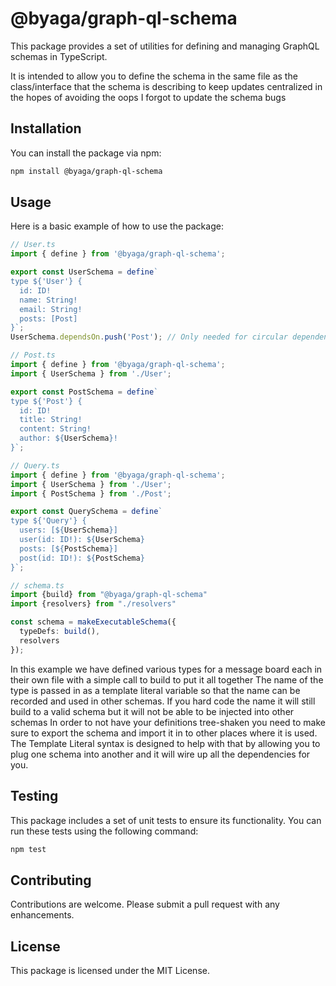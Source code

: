 # @byaga/graph-ql-schema

This package provides a set of utilities for defining and managing GraphQL schemas in TypeScript.

It is intended to allow you to define the schema in the same file as the class/interface that the schema is describing to keep updates centralized in the hopes of avoiding the oops I forgot to update the schema bugs

## Installation

You can install the package via npm:

```bash
npm install @byaga/graph-ql-schema
```

## Usage

Here is a basic example of how to use the package:

```typescript
// User.ts
import { define } from '@byaga/graph-ql-schema';

export const UserSchema = define`
type ${'User'} {
  id: ID!
  name: String!
  email: String!
  posts: [Post]
}`;
UserSchema.dependsOn.push('Post'); // Only needed for circular dependencies

// Post.ts
import { define } from '@byaga/graph-ql-schema';
import { UserSchema } from './User';

export const PostSchema = define`
type ${'Post'} {
  id: ID!
  title: String!
  content: String!
  author: ${UserSchema}!
}`;

// Query.ts
import { define } from '@byaga/graph-ql-schema';
import { UserSchema } from './User';
import { PostSchema } from './Post';

export const QuerySchema = define`
type ${'Query'} {
  users: [${UserSchema}]
  user(id: ID!): ${UserSchema}
  posts: [${PostSchema}]
  post(id: ID!): ${PostSchema}
}`;

// schema.ts
import {build} from "@byaga/graph-ql-schema"
import {resolvers} from "./resolvers"

const schema = makeExecutableSchema({
  typeDefs: build(),
  resolvers
});

```

In this example we have defined various types for a message board each in their own file with a simple call to build to put it all together
The name of the type is passed in as a template literal variable so that the name can be recorded and used in other schemas.  If you hard code the name it will still build to a valid schema but it will not be able to be injected into other schemas
In order to not have your definitions tree-shaken you need to make sure to export the schema and import it in to other places where it is used.  The Template Literal syntax is designed to help with that by allowing you to plug one schema into another and it will wire up all the dependencies for you.
## Testing

This package includes a set of unit tests to ensure its functionality. You can run these tests using the following command:

```bash
npm test
```

## Contributing

Contributions are welcome. Please submit a pull request with any enhancements.

## License

This package is licensed under the MIT License.
